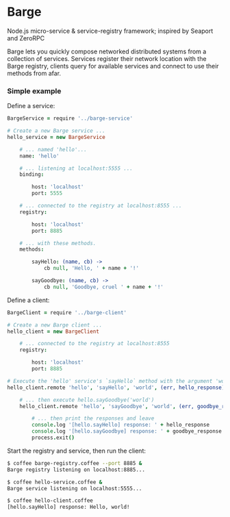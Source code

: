 Barge
=====

Node.js micro-service &amp; service-registry framework; inspired by Seaport and ZeroRPC

Barge lets you quickly compose networked distributed systems from a collection of services. Services register their network location with the Barge registry, clients query for available services and connect to use their methods from afar.

### Simple example

Define a service:

```coffee
BargeService = require '../barge-service'

# Create a new Barge service ...
hello_service = new BargeService

    # ... named 'hello'...
    name: 'hello'

    # ... listening at localhost:5555 ...
    binding:

        host: 'localhost'
        port: 5555

    # ... connected to the registry at localhost:8555 ...
    registry:

        host: 'localhost'
        port: 8885

    # ... with these methods.
    methods:

        sayHello: (name, cb) ->
            cb null, 'Hello, ' + name + '!'

        sayGoodbye: (name, cb) ->
            cb null, 'Goodbye, cruel ' + name + '!'
```

Define a client:

```coffee
BargeClient = require '../barge-client'

# Create a new Barge client ...
hello_client = new BargeClient

    # ... connected to the registry at localhost:8555
    registry:

        host: 'localhost'
        port: 8885

# Execute the 'hello' service's `sayHello` method with the argument 'world' ...
hello_client.remote 'hello', 'sayHello', 'world', (err, hello_response) ->

    # ... then execute hello.sayGoodbye('world')
    hello_client.remote 'hello', 'sayGoodbye', 'world', (err, goodbye_response) ->

        # ... then print the responses and leave
        console.log '[hello.sayHello] response: ' + hello_response
        console.log '[hello.sayGoodbye] response: ' + goodbye_response
        process.exit()
```

Start the registry and service, then run the client:

```sh
$ coffee barge-registry.coffee --port 8885 &
Barge registry listening on localhost:8885...

$ coffee hello-service.coffee &
Barge service listening on localhost:5555...

$ coffee hello-client.coffee
[hello.sayHello] response: Hello, world!
```

